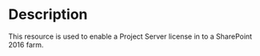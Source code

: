 # Description

This resource is used to enable a Project Server license in to a SharePoint
2016 farm.

